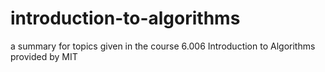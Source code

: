# introduction-to-algorithms
a summary for topics given in the course 6.006 Introduction to Algorithms provided by MIT
